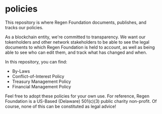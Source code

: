 # policies

This repository is where Regen Foundation documents, publishes, and tracks our policies.

As a blockchain entity, we're committed to transparency. We want our tokenholders and other network stakeholders to be able to see the legal documents to which Regen Foundation is held to account, as well as being able to see who can edit them, and track what has changed and when. 

In this repository, you can find:
- By-Laws
- Conflict-of-Interest Policy
- Treasury Management Policy
- Financial Management Policy

Feel free to adopt these policies for your own use. For reference, Regen Foundation is a US-Based (Delaware) 501(c)(3) public charity non-profit. Of course, none of this can be constituted as legal advice!